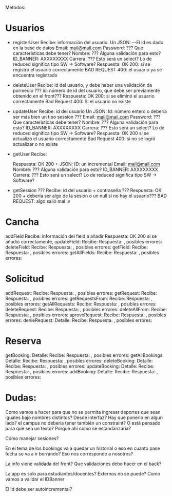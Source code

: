Métodos:

# Usuarios

- registerUser
	Recibe: información del usuario.
		Un JSON: --El id es dado en la base de datos
            Email: mail@mail.com
			Password: ??? Que características debe tener?
			Nombre: ??? Alguna validación para esto?
			ID_BANNER: AXXXXXXXX
			Carrera: ??? Esto será un select? Lo de reduced significa tipo SW -> Software?
	Respuesta: 
		OK 200: si se registró el usuario correctamente
		BAD REQUEST 400: el usuario ya se encuentra registrado
- deleteUser
	Recibe: id del usuario, y debe haber una validación de pormedio ???
		id: número de id del usuario, que debe ser previamente obtenido en el front???
	Respuesta:
		OK 200: si se eliminó el usuario correctamente
		Bad Request 400: Si el usuario no existe
- updateUser
	Recibe: id del usuario
		Un JSON:
            Id: número entero o debería ser más bien un tipo session ???
			Email: mail@mail.com
			Password: ??? Que características debe tener?
			Nombre: ??? Alguna validación para esto?
			ID_BANNER: AXXXXXXXX
			Carrera: ??? Esto será un select? Lo de reduced significa tipo SW -> Software?
	Respuesta: 
		OK 200 si se actualizó el usuario correctamente
		Bad Request 400: si no se logró actualizar o no existe
- getUser
	Recibe:
		
	Respuesta:
		OK 200 + JSON:
			ID: un incremental
            Email: mail@mail.com
			Nombre: ??? Alguna validación para esto?
			ID_BANNER: AXXXXXXXX
			Carrera: ??? Esto será un select? Lo de reduced significa tipo SW -> Software?
- getSession ??? 
	Recibe: id del usuario + contraseña ??? 
	Respuesta: 
		OK 200 + debería ser algo de la sesión o un null si no hay el usuario???
		BAD REQUEST: algo salió mal :v


# Cancha

addField
	Recibe: información del field a añadir
	Respuesta: OK 200 si se añadió correctamente, 
updateField:
	Recibe:
	Respuesta: , posibles errores:
deleteField:
	Recibe:
	Respuesta: , posibles errores:
getField:
	Recibe:
	Respuesta: , posibles errores:
getAllFields:
	Recibe:
	Respuesta: , posibles errores:


# Solicitud

addRequest:
	Recibe:
	Respuesta: , posibles errores:
getRequest:
	Recibe:
	Respuesta: , posibles errores:
getRequestsFrom:
	Recibe:
	Respuesta: , posibles errores:
getAllRequests:
	Recibe:
	Respuesta: , posibles errores:
deleteRequest:
	Recibe:
	Respuesta: , posibles errores:
deleteAllFrom:
	Recibe:
	Respuesta: , posibles errores:
aproveRequest:
	Recibe:
	Respuesta: , posibles errores:
denieRequest:
	Detalle:
	Recibe:
	Respuesta: , posibles errores:


# Reserva

getBooking:
	Detalle:
	Recibe:
	Respuesta: , posibles errores:
getAllBookings:
	Detalle:
	Recibe:
	Respuesta: , posibles errores:
deleteBooking:
	Detalle:
	Recibe:
	Respuesta: , posibles errores:
updateBooking:
	Detalle:
	Recibe:
	Respuesta: , posibles errores:
addBooking:
	Detalle:
	Recibe:
	Respuesta: , posibles errores:


# Dudas:

Como vamos a hacer para que no se permita ingresar deportes que sean iguales bajo nombres distintos? Desde interfaz? Hay que ponerlo en algun lado?
el campus no debería tener también un constraint? O está pensado para que sea un texto? Porque ahí como se estandarizaría?

Cómo manejar sesiones?

En el tema de los bookings va a quedar un historial o eso en cuanto pase fecha se va a ir borrando? Eso nos corresponde a nosotros?

La info viene validada del front? Que validaciones debo hacer en el back?

La app es solo para estudiantes/docentes? Externos no se puede? Como vamos a validar el IDBanner

El id debe ser autoincremental?